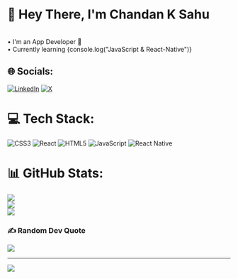 # 💫 Hey There, I'm Chandan K Sahu
<br>• I'm an App Developer 📱<br>• Currently learning {console.log("JavaScript & React-Native")}


## 🌐 Socials:
[![LinkedIn](https://img.shields.io/badge/LinkedIn-%230077B5.svg?logo=linkedin&logoColor=white)](https://linkedin.com/in/https://www.linkedin.com/in/chandan31/) [![X](https://img.shields.io/badge/X-black.svg?logo=X&logoColor=white)](https://x.com/https://twitter.com/Chandan_K_Sahu) 

# 💻 Tech Stack:
![CSS3](https://img.shields.io/badge/css3-%231572B6.svg?style=plastic&logo=css3&logoColor=white) ![React](https://img.shields.io/badge/react-%2320232a.svg?style=plastic&logo=react&logoColor=%2361DAFB) ![HTML5](https://img.shields.io/badge/html5-%23E34F26.svg?style=plastic&logo=html5&logoColor=white) ![JavaScript](https://img.shields.io/badge/javascript-%23323330.svg?style=plastic&logo=javascript&logoColor=%23F7DF1E) ![React Native](https://img.shields.io/badge/react_native-%2320232a.svg?style=plastic&logo=react&logoColor=%2361DAFB)
# 📊 GitHub Stats:
![](https://github-readme-stats.vercel.app/api?username=Chandansahu18&theme=dark&hide_border=false&include_all_commits=true&count_private=true)<br/>
![](https://github-readme-streak-stats.herokuapp.com/?user=Chandansahu18&theme=dark&hide_border=false)<br/>
![](https://github-readme-stats.vercel.app/api/top-langs/?username=Chandansahu18&theme=dark&hide_border=false&include_all_commits=true&count_private=true&layout=compact)

### ✍️ Random Dev Quote
![](https://quotes-github-readme.vercel.app/api?type=horizontal&theme=radical)

---
[![](https://visitcount.itsvg.in/api?id=Chandansahu18&icon=0&color=0)](https://visitcount.itsvg.in)

<!-- Proudly created with GPRM ( https://gprm.itsvg.in ) -->
